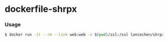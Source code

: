 dockerfile-shrpx
================

### Usage
```bash
$ docker run -it --rm --link web:web -v $(pwd)/ssl:/ssl lancechen/shrpx
```
